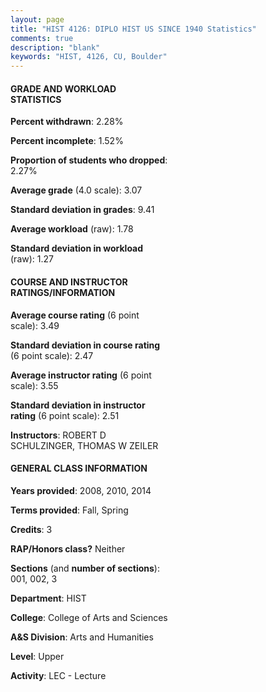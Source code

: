 ```yaml
---
layout: page
title: "HIST 4126: DIPLO HIST US SINCE 1940 Statistics"
comments: true
description: "blank"
keywords: "HIST, 4126, CU, Boulder"
--- 
```

<head>
<script src="https://ajax.googleapis.com/ajax/libs/jquery/2.1.3/jquery.min.js"></script>
<script src="https://dl.dropboxusercontent.com/s/pc42nxpaw1ea4o9/highcharts.js?dl=0"></script>
<!-- <script src="../assets/js/highcharts.js"></script> -->
<style type="text/css">@font-face {
	font-family: "Bebas Neue";
	src: url(https://www.filehosting.org/file/details/544349/BebasNeue%20Regular.otf) format("opentype");
	}
	h1.Bebas { 
		font-family: "Bebas Neue", Verdana, Tahoma;
	}
</style>
</head>
<body>
	<div id="container" style="float: right; width: 45%; height: 88%; margin-left: 2.5%; margin-right: 2.5%;"></div>
	<script language="JavaScript">
		$(document).ready(function() {
		var chart = {type: 'column'};
		var title = {text: 'Grade Distribution'};
		var xAxis = {categories: ['A','B','C','D','F'],crosshair: true};
		var yAxis = {min: 0,title: {text: 'Percentage'}};
		var tooltip = {headerFormat: '<center><b><span style="font-size:20px">{point.key}</span></b></center>',
		               pointFormat: '<td style="padding:0"><b>{point.y:.1f}%</b></td>',
		               footerFormat: '</table>',shared: true,useHTML: true};
		var plotOptions = {column: {pointPadding: 0.0,borderWidth: 0}};  
		var credits = {enabled: false};var series= [{name: 'Percent',data: [28.57,57.14,12.7,0.0,1.59,]}];
		var json = {};
		json.chart = chart;
		json.title = title;
		json.tooltip = tooltip;
		json.xAxis = xAxis;
		json.yAxis = yAxis;  
		json.series = series;
		json.plotOptions = plotOptions;  
		json.credits = credits;
		$('#container').highcharts(json);
	});
	</script>
</body>
			   
#### GRADE AND WORKLOAD STATISTICS

**Percent withdrawn**: 2.28%

**Percent incomplete**: 1.52%

**Proportion of students who dropped**: 2.27%

**Average grade** (4.0 scale): 3.07

**Standard deviation in grades**: 9.41

**Average workload** (raw): 1.78

**Standard deviation in workload** (raw): 1.27

#### COURSE AND INSTRUCTOR RATINGS/INFORMATION

**Average course rating** (6 point scale): 3.49

**Standard deviation in course rating** (6 point scale): 2.47

**Average instructor rating** (6 point scale): 3.55

**Standard deviation in instructor rating** (6 point scale): 2.51

**Instructors**: ROBERT D SCHULZINGER, THOMAS W ZEILER

#### GENERAL CLASS INFORMATION

**Years provided**: 2008, 2010, 2014

**Terms provided**: Fall, Spring

**Credits**: 3

**RAP/Honors class?** Neither

**Sections** (and **number of sections**): 001, 002, 3

**Department**: HIST

**College**: College of Arts and Sciences

**A&S Division**: Arts and Humanities

**Level**: Upper

**Activity**: LEC - Lecture